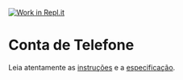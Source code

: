 [![Work in Repl.it](https://classroom.github.com/assets/work-in-replit-14baed9a392b3a25080506f3b7b6d57f295ec2978f6f33ec97e36a161684cbe9.svg)](https://classroom.github.com/online_ide?assignment_repo_id=3824893&assignment_repo_type=AssignmentRepo)
# Conta de Telefone

Leia atentamente as [instruções](./instruções.md) e a [especificação](./especificação.md).
